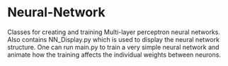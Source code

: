 # Neural-Network
Classes for creating and training Multi-layer perceptron neural networks. Also contains NN_Display.py which is used to display the neural network structure. One can run main.py to train a very simple neural network and animate how the training affects the individual weights between neurons.
